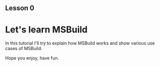 ## Lesson 0

# Let's learn MSBuild

In this tutorial I'll try to explain how MSBuild works and show various
use cases of MSBuild.

Hope you enjoy, have fun.

